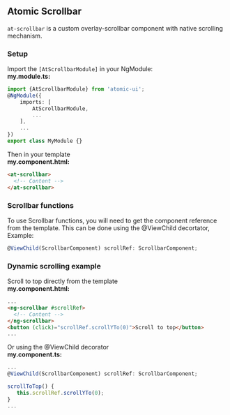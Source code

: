 ## Atomic Scrollbar

`at-scrollbar` is a custom overlay-scrollbar component with native scrolling mechanism.

### Setup
Import the `[AtScrollbarModule]` in your NgModule:<br>
**my.module.ts:**
```typescript
import {AtScrollbarModule} from 'atomic-ui';
@NgModule({
    imports: [
        AtScrollbarModule,
        ...
    ],
    ...
})
export class MyModule {}
```

Then in your template<br>
**my.component.html:**
```html
<at-scrollbar>
  <!-- Content -->
</at-scrollbar>
```

### Scrollbar functions
To use Scrollbar functions, you will need to get the component reference from the template. This can be done using the 
@ViewChild decortator, Example:
```typescript
@ViewChild(ScrollbarComponent) scrollRef: ScrollbarComponent;
```


### Dynamic scrolling example
Scroll to top directly from the template<br>
**my.component.html:**
```html
...
<ng-scrollbar #scrollRef>
  <!-- Content -->
</ng-scrollbar>
<button (click)="scrollRef.scrollYTo(0)">Scroll to top</button>
...
```

Or using the @ViewChild decorator<br>
**my.component.ts:**
```typescript
...
@ViewChild(ScrollbarComponent) scrollRef: ScrollbarComponent;

scrollToTop() {
   this.scrollRef.scrollYTo(0);
}
...
```
